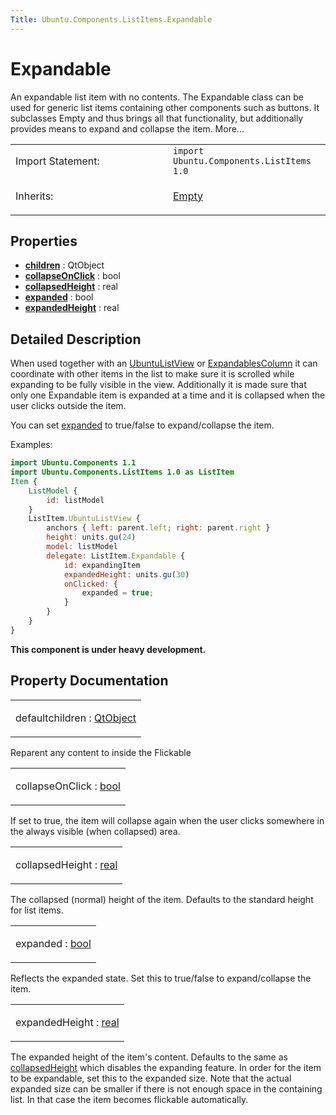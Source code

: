 ```yaml
---
Title: Ubuntu.Components.ListItems.Expandable
---
```

        
Expandable
==========

<span class="subtitle"></span>
An expandable list item with no contents. The Expandable class can be used for generic list items containing other components such as buttons. It subclasses Empty and thus brings all that functionality, but additionally provides means to expand and collapse the item. More...

<table>
<colgroup>
<col width="50%" />
<col width="50%" />
</colgroup>
<tbody>
<tr class="odd">
<td>Import Statement:</td>
<td><code>import Ubuntu.Components.ListItems 1.0</code></td>
</tr>
<tr class="even">
<td>Inherits:</td>
<td><p><a href="Ubuntu.Components.ListItems.Empty.md">Empty</a></p></td>
</tr>
</tbody>
</table>

<span id="properties"></span>
Properties
----------

-   ****[children](#children-prop)**** : QtObject
-   ****[collapseOnClick](#collapseOnClick-prop)**** : bool
-   ****[collapsedHeight](#collapsedHeight-prop)**** : real
-   ****[expanded](#expanded-prop)**** : bool
-   ****[expandedHeight](#expandedHeight-prop)**** : real

<span id="details"></span>
Detailed Description
--------------------

When used together with an [UbuntuListView](../Ubuntu.Components.UbuntuListView.md) or [ExpandablesColumn](../Ubuntu.Components.ListItems.ExpandablesColumn.md) it can coordinate with other items in the list to make sure it is scrolled while expanding to be fully visible in the view. Additionally it is made sure that only one Expandable item is expanded at a time and it is collapsed when the user clicks outside the item.

You can set [expanded](#expanded-prop) to true/false to expand/collapse the item.

Examples:

``` qml
import Ubuntu.Components 1.1
import Ubuntu.Components.ListItems 1.0 as ListItem
Item {
    ListModel {
        id: listModel
    }
    ListItem.UbuntuListView {
        anchors { left: parent.left; right: parent.right }
        height: units.gu(24)
        model: listModel
        delegate: ListItem.Expandable {
            id: expandingItem
            expandedHeight: units.gu(30)
            onClicked: {
                expanded = true;
            }
        }
    }
}
```

**This component is under heavy development.**

Property Documentation
----------------------

<table>
<colgroup>
<col width="100%" />
</colgroup>
<tbody>
<tr class="odd">
<td><p><span id="children-prop"></span><span class="qmldefault">default</span><span class="name">children</span> : <span class="type"><a href="QtQml.QtObject.md">QtObject</a></span></p></td>
</tr>
</tbody>
</table>

Reparent any content to inside the Flickable

<table>
<colgroup>
<col width="100%" />
</colgroup>
<tbody>
<tr class="odd">
<td><p><span id="collapseOnClick-prop"></span><span class="name">collapseOnClick</span> : <span class="type"><a href="http://qt-project.org/doc/qt-5.3/qml-bool.html">bool</a></span></p></td>
</tr>
</tbody>
</table>

If set to true, the item will collapse again when the user clicks somewhere in the always visible (when collapsed) area.

<table>
<colgroup>
<col width="100%" />
</colgroup>
<tbody>
<tr class="odd">
<td><p><span id="collapsedHeight-prop"></span><span class="name">collapsedHeight</span> : <span class="type"><a href="http://qt-project.org/doc/qt-5.3/qml-real.html">real</a></span></p></td>
</tr>
</tbody>
</table>

The collapsed (normal) height of the item. Defaults to the standard height for list items.

<table>
<colgroup>
<col width="100%" />
</colgroup>
<tbody>
<tr class="odd">
<td><p><span id="expanded-prop"></span><span class="name">expanded</span> : <span class="type"><a href="http://qt-project.org/doc/qt-5.3/qml-bool.html">bool</a></span></p></td>
</tr>
</tbody>
</table>

Reflects the expanded state. Set this to true/false to expand/collapse the item.

<table>
<colgroup>
<col width="100%" />
</colgroup>
<tbody>
<tr class="odd">
<td><p><span id="expandedHeight-prop"></span><span class="name">expandedHeight</span> : <span class="type"><a href="http://qt-project.org/doc/qt-5.3/qml-real.html">real</a></span></p></td>
</tr>
</tbody>
</table>

The expanded height of the item's content. Defaults to the same as [collapsedHeight](#collapsedHeight-prop) which disables the expanding feature. In order for the item to be expandable, set this to the expanded size. Note that the actual expanded size can be smaller if there is not enough space in the containing list. In that case the item becomes flickable automatically.


